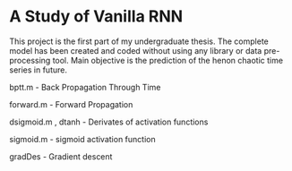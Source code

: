 # A Study of Vanilla RNN
This project is the first part of my undergraduate thesis. The complete model has been created and coded without using any library or data pre-processing tool.
Main objective is the prediction of the henon chaotic time series in future.

bptt.m - Back Propagation Through Time

forward.m - Forward Propagation

dsigmoid.m , dtanh - Derivates of activation functions

sigmoid.m - sigmoid activation function

gradDes - Gradient descent


